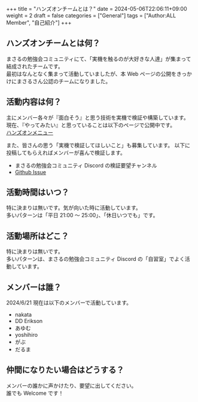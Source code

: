 +++
title = "ハンズオンチームとは？"
date = 2024-05-06T22:06:11+09:00
weight = 2
draft = false
categories = ["General"]
tags = ["Author:ALL Member", "自己紹介"]
+++

## ハンズオンチームとは何？

まさるの勉強会コミュニティにて、「実機を触るのが大好きな人達」が集まって結成されたチームです。  
最初はなんとなく集まって活動していましたが、本 Web ページの公開をきっかけにまさるさん公認のチームになりました。

## 活動内容は何？

主にメンバー各々が『面白そう』と思う技術を実機で検証や構築しています。  
現在、『やってみたい』と思っていることは以下のページで公開中です。  
[ハンズオンメニュー](/general/menu/index.html)

また、皆さんの思う「実機で検証してほしいこと」も募集しています。
以下に投稿してもらえればメンバーが喜んで検証します。

- まさるの勉強会コミュニティ Discord の検証要望チャンネル
- [Github Issue](https://github.com/masaru-study/verify-note/issues)

## 活動時間はいつ？

特に決まりは無いです。気が向いた時に活動しています。  
多いパターンは「平日 21:00 ～ 25:00」、「休日いつでも」です。

## 活動場所はどこ？

特に決まりは無いです。  
多いパターンは、まさるの勉強会コミュニティ Discord の「自習室」でよく活動しています。

## メンバーは誰？

2024/6/21 現在は以下のメンバーで活動しています。

- nakata
- DD Erikson
- あゆむ
- yoshihiro
- がぶ
- だるま

## 仲間になりたい場合はどうする？

メンバーの誰かに声かけたり、要望に出してください。  
誰でも Welcome です！
